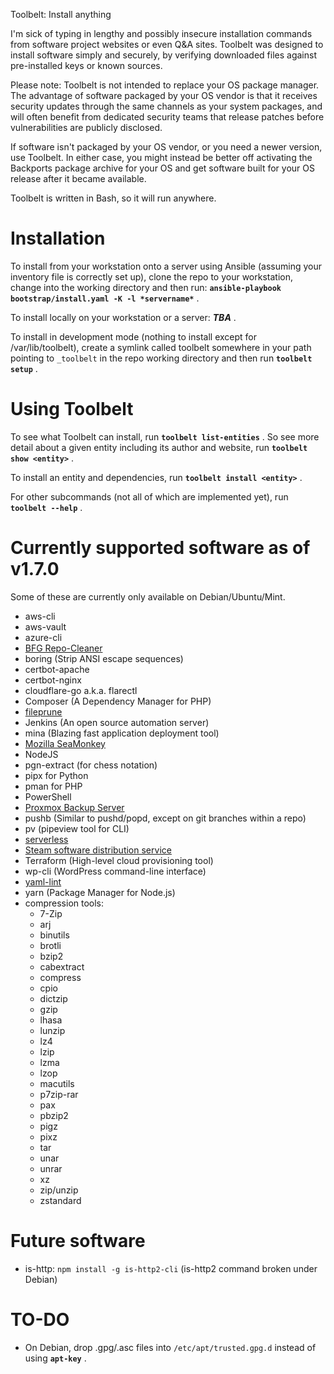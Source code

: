 Toolbelt: Install anything

I'm sick of typing in lengthy and possibly insecure installation
commands from software project websites or even Q&A sites.  Toolbelt was
designed to install software simply and securely, by verifying downloaded
files against pre-installed keys or known sources.

Please note: Toolbelt is not intended to replace your OS package
manager.  The advantage of software packaged by your OS vendor is that
it receives security updates through the same channels as your system
packages, and will often benefit from dedicated security teams that
release patches before vulnerabilities are publicly disclosed.

If software isn't packaged by your OS vendor, or you need a newer
version, use Toolbelt.  In either case, you might instead be better off
activating the Backports package archive for your OS and get software
built for your OS release after it became available.

Toolbelt is written in Bash, so it will run anywhere.

Installation
============

To install from your workstation onto a server using Ansible (assuming
your inventory file is correctly set up), clone the repo to your
workstation, change into the working directory and then run:
**`ansible-playbook bootstrap/install.yaml -K -l *servername*`** .

To install locally on your workstation or a server: ***TBA*** .

To install in development mode (nothing to install except for
/var/lib/toolbelt), create a symlink called toolbelt somewhere in your
path pointing to `_toolbelt` in the repo working directory and then run
**`toolbelt setup`** .

Using Toolbelt
==============

To see what Toolbelt can install, run **`toolbelt list-entities`** .  So
see more detail about a given entity including its author and website,
run **`toolbelt show <entity>`** .

To install an entity and dependencies, run **`toolbelt install <entity>`** .

For other subcommands (not all of which are implemented yet), run
**`toolbelt --help`** .

Currently supported software as of v1.7.0
=========================================

Some of these are currently only available on Debian/Ubuntu/Mint.

  - aws-cli
  - aws-vault
  - azure-cli
  - [BFG Repo-Cleaner](https://rtyley.github.io/bfg-repo-cleaner/)
  - boring (Strip ANSI escape sequences)
  - certbot-apache
  - certbot-nginx
  - cloudflare-go a.k.a. flarectl
  - Composer (A Dependency Manager for PHP)
  - [fileprune](https://www.spinellis.gr/sw/unix/fileprune/)
  - Jenkins (An open source automation server)
  - mina (Blazing fast application deployment tool)
  - [Mozilla SeaMonkey](https://seamonkey-project.org/)
  - NodeJS
  - pgn-extract (for chess notation)
  - pipx for Python
  - pman for PHP
  - PowerShell
  - [Proxmox Backup Server](https://proxmox.com/en/products/proxmox-backup-server/overview)
  - pushb (Similar to pushd/popd, except on git branches within a repo)
  - pv (pipeview tool for CLI)
  - [serverless](https://www.serverless.com/)
  - [Steam software distribution service](http://www.steampowered.com/)
  - Terraform (High-level cloud provisioning tool)
  - wp-cli (WordPress command-line interface)
  - [yaml-lint](https://github.com/rasshofer/yaml-lint)
  - yarn (Package Manager for Node.js)
  - compression tools:
      - 7-Zip
      - arj
      - binutils
      - brotli
      - bzip2
      - cabextract
      - compress
      - cpio
      - dictzip
      - gzip
      - lhasa
      - lunzip
      - lz4
      - lzip
      - lzma
      - lzop
      - macutils
      - p7zip-rar
      - pax
      - pbzip2
      - pigz
      - pixz
      - tar
      - unar
      - unrar
      - xz
      - zip/unzip
      - zstandard

Future software
===============

  - is-http: `npm install -g is-http2-cli` (is-http2 command broken
    under Debian)

TO-DO
=====
  - On Debian, drop .gpg/.asc files into `/etc/apt/trusted.gpg.d` instead of using **`apt-key`** .
